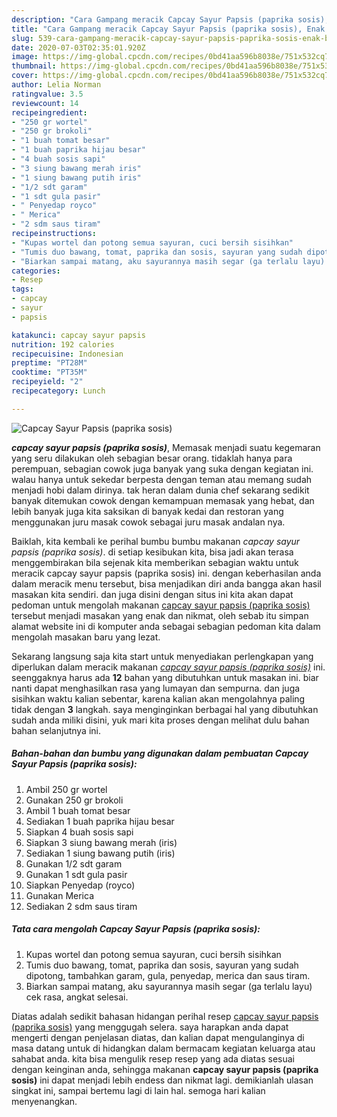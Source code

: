 ```yaml
---
description: "Cara Gampang meracik Capcay Sayur Papsis (paprika sosis), Enak Banget"
title: "Cara Gampang meracik Capcay Sayur Papsis (paprika sosis), Enak Banget"
slug: 539-cara-gampang-meracik-capcay-sayur-papsis-paprika-sosis-enak-banget
date: 2020-07-03T02:35:01.920Z
image: https://img-global.cpcdn.com/recipes/0bd41aa596b8038e/751x532cq70/capcay-sayur-papsis-paprika-sosis-foto-resep-utama.jpg
thumbnail: https://img-global.cpcdn.com/recipes/0bd41aa596b8038e/751x532cq70/capcay-sayur-papsis-paprika-sosis-foto-resep-utama.jpg
cover: https://img-global.cpcdn.com/recipes/0bd41aa596b8038e/751x532cq70/capcay-sayur-papsis-paprika-sosis-foto-resep-utama.jpg
author: Lelia Norman
ratingvalue: 3.5
reviewcount: 14
recipeingredient:
- "250 gr wortel"
- "250 gr brokoli"
- "1 buah tomat besar"
- "1 buah paprika hijau besar"
- "4 buah sosis sapi"
- "3 siung bawang merah iris"
- "1 siung bawang putih iris"
- "1/2 sdt garam"
- "1 sdt gula pasir"
- " Penyedap royco"
- " Merica"
- "2 sdm saus tiram"
recipeinstructions:
- "Kupas wortel dan potong semua sayuran, cuci bersih sisihkan"
- "Tumis duo bawang, tomat, paprika dan sosis, sayuran yang sudah dipotong, tambahkan garam, gula, penyedap, merica dan saus tiram."
- "Biarkan sampai matang, aku sayurannya masih segar (ga terlalu layu) cek rasa, angkat selesai."
categories:
- Resep
tags:
- capcay
- sayur
- papsis

katakunci: capcay sayur papsis 
nutrition: 192 calories
recipecuisine: Indonesian
preptime: "PT28M"
cooktime: "PT35M"
recipeyield: "2"
recipecategory: Lunch

---
```



![Capcay Sayur Papsis (paprika sosis)](https://img-global.cpcdn.com/recipes/0bd41aa596b8038e/751x532cq70/capcay-sayur-papsis-paprika-sosis-foto-resep-utama.jpg)

<b><i>capcay sayur papsis (paprika sosis)</i></b>, Memasak menjadi suatu kegemaran yang seru dilakukan oleh sebagian besar orang. tidaklah hanya para perempuan, sebagian cowok juga banyak yang suka dengan kegiatan ini. walau hanya untuk sekedar berpesta dengan teman atau memang sudah menjadi hobi dalam dirinya. tak heran dalam dunia chef sekarang sedikit banyak ditemukan cowok dengan kemampuan memasak yang hebat, dan lebih banyak juga kita saksikan di banyak kedai dan restoran yang menggunakan juru masak cowok sebagai juru masak andalan nya.

Baiklah, kita kembali ke perihal bumbu bumbu makanan <i>capcay sayur papsis (paprika sosis)</i>. di setiap kesibukan kita, bisa jadi akan terasa menggembirakan bila sejenak kita memberikan sebagian waktu untuk meracik capcay sayur papsis (paprika sosis) ini. dengan keberhasilan anda dalam meracik menu tersebut, bisa menjadikan diri anda bangga akan hasil masakan kita sendiri. dan juga disini dengan situs ini kita akan dapat pedoman untuk mengolah makanan <u>capcay sayur papsis (paprika sosis)</u> tersebut menjadi masakan yang enak dan nikmat, oleh sebab itu simpan alamat website ini di komputer anda sebagai sebagian pedoman kita dalam mengolah masakan baru yang lezat.




Sekarang langsung saja kita start untuk menyediakan perlengkapan yang diperlukan dalam meracik makanan <u><i>capcay sayur papsis (paprika sosis)</i></u> ini. seenggaknya harus ada <b>12</b> bahan yang dibutuhkan untuk masakan ini. biar nanti dapat menghasilkan rasa yang lumayan dan sempurna. dan juga sisihkan waktu kalian sebentar, karena kalian akan mengolahnya paling tidak dengan <b>3</b> langkah. saya menginginkan berbagai hal yang dibutuhkan sudah anda miliki disini, yuk mari kita proses dengan melihat dulu bahan bahan selanjutnya ini.

<!--inarticleads1-->

##### Bahan-bahan dan bumbu yang digunakan dalam pembuatan Capcay Sayur Papsis (paprika sosis):

1. Ambil 250 gr wortel
1. Gunakan 250 gr brokoli
1. Ambil 1 buah tomat besar
1. Sediakan 1 buah paprika hijau besar
1. Siapkan 4 buah sosis sapi
1. Siapkan 3 siung bawang merah (iris)
1. Sediakan 1 siung bawang putih (iris)
1. Gunakan 1/2 sdt garam
1. Gunakan 1 sdt gula pasir
1. Siapkan  Penyedap (royco)
1. Gunakan  Merica
1. Sediakan 2 sdm saus tiram




<!--inarticleads2-->

##### Tata cara mengolah Capcay Sayur Papsis (paprika sosis):

1. Kupas wortel dan potong semua sayuran, cuci bersih sisihkan
1. Tumis duo bawang, tomat, paprika dan sosis, sayuran yang sudah dipotong, tambahkan garam, gula, penyedap, merica dan saus tiram.
1. Biarkan sampai matang, aku sayurannya masih segar (ga terlalu layu) cek rasa, angkat selesai.




Diatas adalah sedikit bahasan hidangan perihal resep <u>capcay sayur papsis (paprika sosis)</u> yang menggugah selera. saya harapkan anda dapat mengerti dengan penjelasan diatas, dan kalian dapat mengulanginya di masa datang untuk di hidangkan dalam bermacam kegiatan keluarga atau sahabat anda. kita bisa mengulik resep resep yang ada diatas sesuai dengan keinginan anda, sehingga makanan <b>capcay sayur papsis (paprika sosis)</b> ini dapat menjadi lebih endess dan nikmat lagi. demikianlah ulasan singkat ini, sampai bertemu lagi di lain hal. semoga hari kalian menyenangkan.
